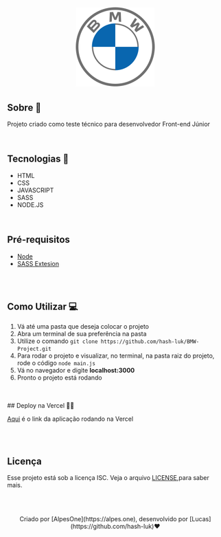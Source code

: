 <h1 align="center">
    <img src="./public/assets/logos/logo-bmw-rio.svg">
</h1>

## Sobre 📄

<p> Projeto criado como teste técnico para desenvolvedor Front-end Júnior</p>
<br />

## Tecnologias 🚀

- HTML
- CSS
- JAVASCRIPT
- SASS
- NODE.JS

<br />

## Pré-requisitos

- [Node](https://nodejs.org/en/)
- [SASS Extesion](https://marketplace.visualstudio.com/items?itemName=ritwickdey.live-sass)


<br />
<br />

## Como Utilizar 💻

1. Vá até uma pasta que deseja colocar o projeto
2. Abra um terminal de sua preferência na pasta
3. Utilize o comando `git clone https://github.com/hash-luk/BMW-Project.git `
4. Para rodar o projeto e visualizar, no terminal, na pasta raiz do projeto, rode o código `node main.js`
5. Vá no navegador e digite **localhost:3000**
6. Pronto o projeto está rodando

<br />
<br />
## Deploy na Vercel 👩‍💻

[Aqui]() é o link da aplicação rodando na Vercel

<br />
<br />

## Licença

Esse projeto está sob a licença ISC. Veja o arquivo [LICENSE](LICENSE),para saber mais.

<br />
<br />

<footer>
<p align="center">
Criado por [AlpesOne](https://alpes.one), desenvolvido por [Lucas](https://github.com/hash-luk)❤
</p>
</footer>
